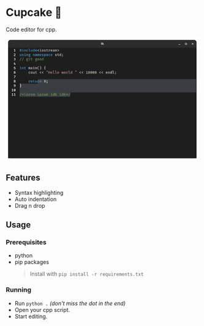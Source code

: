 # Cupcake 🧁

Code editor for cpp.

![something](.github/res/screenshot.png)

## Features

- Syntax highlighting
- Auto indentation
- Drag n drop

## Usage

### Prerequisites

- python
- pip packages
    > Install with `pip install -r requirements.txt`

### Running

- Run `python .` *(don't miss the dot in the end)*
- Open your cpp script.
- Start editing.